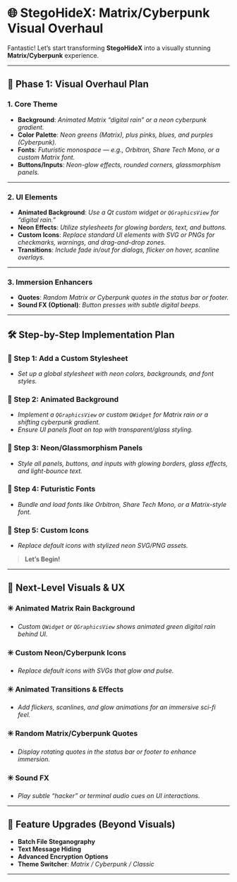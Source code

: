 # 🌐 StegoHideX: Matrix/Cyberpunk Visual Overhaul

Fantastic! Let’s start transforming **StegoHideX** into a visually stunning **Matrix/Cyberpunk** experience.

---

## 🎨 Phase 1: Visual Overhaul Plan

### 1. **Core Theme**
- **Background**: *Animated Matrix “digital rain” or a neon cyberpunk gradient.*
- **Color Palette**: *Neon greens (Matrix), plus pinks, blues, and purples (Cyberpunk).*
- **Fonts**: *Futuristic monospace — e.g., Orbitron, Share Tech Mono, or a custom Matrix font.*
- **Buttons/Inputs**: *Neon-glow effects, rounded corners, glassmorphism panels.*

---

### 2. **UI Elements**
- **Animated Background**: *Use a Qt custom widget or `QGraphicsView` for “digital rain.”*
- **Neon Effects**: *Utilize stylesheets for glowing borders, text, and buttons.*
- **Custom Icons**: *Replace standard UI elements with SVG or PNGs for checkmarks, warnings, and drag-and-drop zones.*
- **Transitions**: *Include fade in/out for dialogs, flicker on hover, scanline overlays.*

---

### 3. **Immersion Enhancers**
- **Quotes**: *Random Matrix or Cyberpunk quotes in the status bar or footer.*
- **Sound FX (Optional)**: *Button presses with subtle digital beeps.*

---

## 🛠️ Step-by-Step Implementation Plan

### 🔹 Step 1: Add a Custom Stylesheet
- *Set up a global stylesheet with neon colors, backgrounds, and font styles.*

### 🔹 Step 2: Animated Background
- *Implement a `QGraphicsView` or custom `QWidget` for Matrix rain or a shifting cyberpunk gradient.*
- *Ensure UI panels float on top with transparent/glass styling.*

### 🔹 Step 3: Neon/Glassmorphism Panels
- *Style all panels, buttons, and inputs with glowing borders, glass effects, and light-bounce text.*

### 🔹 Step 4: Futuristic Fonts
- *Bundle and load fonts like Orbitron, Share Tech Mono, or a Matrix-style font.*

### 🔹 Step 5: Custom Icons
- *Replace default icons with stylized neon SVG/PNG assets.*

> **Let’s Begin!**

---

## 🚀 Next-Level Visuals & UX

### ✳️ Animated Matrix Rain Background
- *Custom `QWidget` or `QGraphicsView` shows animated green digital rain behind UI.*

### ✳️ Custom Neon/Cyberpunk Icons
- *Replace default icons with SVGs that glow and pulse.*

### ✳️ Animated Transitions & Effects
- *Add flickers, scanlines, and glow animations for an immersive sci-fi feel.*

### ✳️ Random Matrix/Cyberpunk Quotes
- *Display rotating quotes in the status bar or footer to enhance immersion.*

### ✳️ Sound FX
- *Play subtle “hacker” or terminal audio cues on UI interactions.*

---

## 🔧 Feature Upgrades (Beyond Visuals)

- **Batch File Steganography**
- **Text Message Hiding**
- **Advanced Encryption Options**
- **Theme Switcher**: *Matrix / Cyberpunk / Classic*

---
